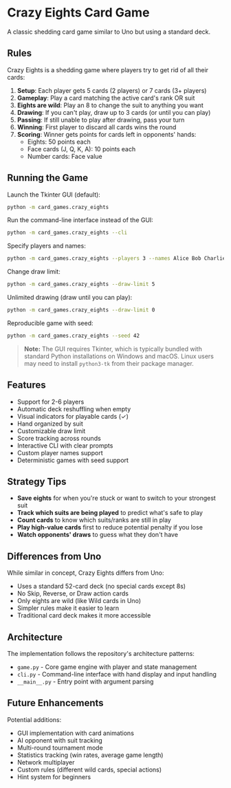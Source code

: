 # Crazy Eights Card Game

A classic shedding card game similar to Uno but using a standard deck.

## Rules

Crazy Eights is a shedding game where players try to get rid of all their cards:

1. **Setup**: Each player gets 5 cards (2 players) or 7 cards (3+ players)
2. **Gameplay**: Play a card matching the active card's rank OR suit
3. **Eights are wild**: Play an 8 to change the suit to anything you want
4. **Drawing**: If you can't play, draw up to 3 cards (or until you can play)
5. **Passing**: If still unable to play after drawing, pass your turn
6. **Winning**: First player to discard all cards wins the round
7. **Scoring**: Winner gets points for cards left in opponents' hands:
   - Eights: 50 points each
   - Face cards (J, Q, K, A): 10 points each
   - Number cards: Face value

## Running the Game

Launch the Tkinter GUI (default):

```bash
python -m card_games.crazy_eights
```

Run the command-line interface instead of the GUI:

```bash
python -m card_games.crazy_eights --cli
```

Specify players and names:

```bash
python -m card_games.crazy_eights --players 3 --names Alice Bob Charlie
```

Change draw limit:

```bash
python -m card_games.crazy_eights --draw-limit 5
```

Unlimited drawing (draw until you can play):

```bash
python -m card_games.crazy_eights --draw-limit 0
```

Reproducible game with seed:

```bash
python -m card_games.crazy_eights --seed 42
```

> **Note:** The GUI requires Tkinter, which is typically bundled with standard Python installations on Windows and macOS. Linux users may need to install `python3-tk` from their package manager.

## Features

- Support for 2-6 players
- Automatic deck reshuffling when empty
- Visual indicators for playable cards (✓)
- Hand organized by suit
- Customizable draw limit
- Score tracking across rounds
- Interactive CLI with clear prompts
- Custom player names support
- Deterministic games with seed support

## Strategy Tips

- **Save eights** for when you're stuck or want to switch to your strongest suit
- **Track which suits are being played** to predict what's safe to play
- **Count cards** to know which suits/ranks are still in play
- **Play high-value cards** first to reduce potential penalty if you lose
- **Watch opponents' draws** to guess what they don't have

## Differences from Uno

While similar in concept, Crazy Eights differs from Uno:

- Uses a standard 52-card deck (no special cards except 8s)
- No Skip, Reverse, or Draw action cards
- Only eights are wild (like Wild cards in Uno)
- Simpler rules make it easier to learn
- Traditional card deck makes it more accessible

## Architecture

The implementation follows the repository's architecture patterns:

- `game.py` - Core game engine with player and state management
- `cli.py` - Command-line interface with hand display and input handling
- `__main__.py` - Entry point with argument parsing

## Future Enhancements

Potential additions:

- GUI implementation with card animations
- AI opponent with suit tracking
- Multi-round tournament mode
- Statistics tracking (win rates, average game length)
- Network multiplayer
- Custom rules (different wild cards, special actions)
- Hint system for beginners
